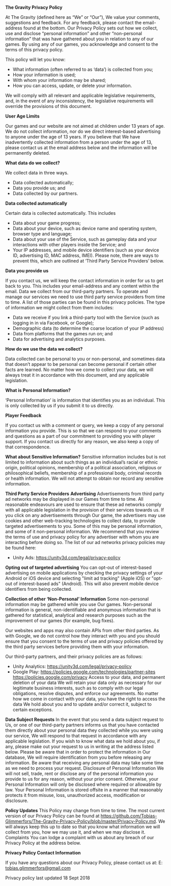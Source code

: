 **The Gravity Privacy Policy**

At The Gravity (defined here as “We” or “Our”), We value your comments, suggestions and feedback. For any feedback, please contact the email-address found at the bottom. Our Privacy Policy sets out how we collect, use and disclose “personal information” and other “non-personal information” that was have gathered about you in relation to any of our games.
By using any of our games, you acknowledge and consent to the terms of this privacy policy.

This policy will let you know:
  * What information (often referred to as ‘data’) is collected from you;
  * How your information is used;
  * With whom your information may be shared;
  * How you can access, update, or delete your information.

We will comply with all relevant and applicable legislative requirements, and, in the event of any inconsistency, the legislative requirements will override the provisions of this document.

**User Age Limits**

Our games and our website are not aimed at children under 13 years of age. We do not collect information, nor do we direct interest-based advertising to anyone under the age of 13 years.
If you believe that We have inadvertently collected information from a person under the age of 13, please contact us at the email address below and the information will be permanently deleted.

**What data do we collect?**

We collect data in three ways.
  * Data collected automatically;
  * Data you provide us; and
  * Data collected by our partners.

**Data collected automatically**

Certain data is collected automatically. This includes
  * Data about your game progress;
  * Data about your device, such as device name and operating system, browser type and language;
  * Data about your use of the Service, such as gameplay data and your interactions with other players inside the Service; and
  * Your IP addresses, and mobile device identifiers (such as your device ID, advertising ID, MAC address, IMEI). Please note, there are ways to prevent this, which are outlined at ‘Third Party Service Providers’ below.

**Data you provide us**

If you contact us, we will keep the contact information in order for us to get back to you. This includes your email-address and any content within the email.
Data we collect from our third-party partners.
To operate and manage our services we need to use third party service providers from time to time. A list of those parties can be found in this privacy policies. The type of information we might collect from them includes:
  * Data we receive if you link a third-party tool with the Service (such as logging in in via Facebook, or Google);
  * Demographic data (to determine the coarse location of your IP address)
  * Data from platforms that the games run on; and
  * Data for advertising and analytics purposes.

**How do we use the data we collect?**

Data collected can be personal to you or non-personal, and sometimes data that doesn’t appear to be personal can become personal if certain other facts are learned. No matter how we come to collect your data, we will always treat it in accordance with this document, and any applicable legislation.

**What is Personal Information?**

‘Personal Information’ is information that identifies you as an individual. This is only collected by us if you submit it to us directly.

**Player Feedback**

If you contact us with a comment or query, we keep a copy of any personal information you provide. This is so that we can respond to your comments and questions as a part of our commitment to providing you with player support. If you contact us directly for any reason, we also keep a copy of that correspondence.

**What about Sensitive Information?**
Sensitive information includes but is not limited to information about such things as an individual’s racial or ethnic origin, political opinions, membership of a political association, religious or philosophical beliefs, membership of a professional body, criminal records or health information.
We will not attempt to obtain nor record any sensitive information.

**Third Party Service Providers**
**Advertising**
Advertisements from third party ad networks may be displayed in our Games from time to time. All reasonable endeavours are used to ensure that these ad networks comply with all applicable legislation in the provision of their services towards us.
If you click on any advertisements through Our game, the advertisers may use cookies and other web-tracking technologies to collect data, to provide targeted advertisements to you. Some of this may be personal information, and some of it non-personal information. We recommend that you review the terms of use and privacy policy for any advertiser with whom you are interacting before doing so.
The list of our ad networks privacy policies may be found here:
  * Unity Ads: https://unity3d.com/legal/privacy-policy

**Opting out of targeted advertising**
You can opt-out of interest-based advertising on mobile applications by checking the privacy settings of your Android or iOS device and selecting "limit ad tracking" (Apple iOS) or "opt-out of interest-based ads" (Android). This will also prevent mobile device identifiers from being collected.

**Collection of other ‘Non-Personal’ Information**
Some non-personal information may be gathered while you use Our games. Non-personal information is general, non-identifiable and anonymous information that is gathered for statistical, analytical and research purposes such as the improvement of our games (for example, bug fixes).

Our websites and apps may also contain APIs from other third parties. As with Google, we do not control how they interact with you and you should ensure that you consent to the terms of use and privacy policies offered by the third party services before providing them with your information.

Our third-party partners, and their privacy policies are as follows:
  * Unity Analytics: https://unity3d.com/legal/privacy-policy
  * Google Play: https://policies.google.com/technologies/partner-sites https://policies.google.com/privacy
Access to your data, and permanent deletion of your data
We will retain your data only as necessary for our legitimate business interests, such as to comply with our legal obligations, resolve disputes, and enforce our agreements.
No matter how we come in contact with your data, you have the right to access the data We hold about you and to update and/or correct it, subject to certain exceptions.

**Data Subject Requests**
In the event that you send a data subject request to Us, or one of our third-party partners informs us that you have contacted them directly about your personal data they collected while you were using our service, We will respond to that request in accordance with any applicable legislation.
If you wish to know what data we hold about you, if any, please make out your request to us in writing at the address listed below. Please be aware that in order to protect the information in Our database, We will require identification from you before releasing any information.
Be aware that receiving any personal data may take some time as we need to process your request.
Disclosure of Personal Information
We will not sell, trade, rent or disclose any of the personal information you provide to us for any reason, without your prior consent. Otherwise, your Personal Information will only be disclosed where required or allowable by law.
Your Personal Information is stored offsite in a manner that reasonably protects it from misuse, loss, unauthorized access, modification or disclosure.

**Policy Updates**
This Policy may change from time to time. The most current version of our Privacy Policy can be found at https://github.com/Tobias-Glimmerfors/The-Gravity-Privacy-Policy/blob/master/Privacy-Policy.md. We will always keep this up to date so that you know what information we will collect from you, how we may use it, and when we may disclose it.
Complaints
You can lodge a complaint with us about any breach of our Privacy Policy at the address below.

**Privacy Policy Contact Information**

If you have any questions about our Privacy Policy, please contact us at:
E: tobias.glimmerfors@gmail.com

Privacy policy last updated 18 Sept 2018
